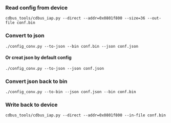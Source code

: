 ### Read config from device
```
cdbus_tools/cdbus_iap.py --direct --addr=0x0801f800 --size=36 --out-file conf.bin
```

### Convert to json
```
./config_conv.py --to-json --bin conf.bin --json conf.json
```

#### Or creat json by default config
```
./config_conv.py --to-json --json conf.json
```


### Convert json back to bin
```
./config_conv.py --to-bin --json conf.json --bin conf.bin
```

### Write back to device
```
cdbus_tools/cdbus_iap.py --direct --addr=0x0801f800 --in-file conf.bin
```
